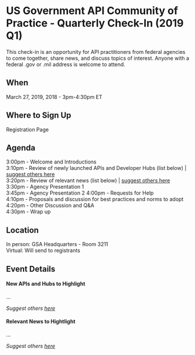 
# US Government API Community of Practice - Quarterly Check-In (2019 Q1)

This check-in is an opportunity for API practitioners from federal agencies to come together, share news, and discuss topics of interest.  Anyone with a federal .gov or .mil address is welcome to attend.  

## When

March 27, 2019, 2018 - 3pm-4:30pm ET

## Where to Sign Up 

Registration Page

## Agenda 

3:00pm - Welcome and Introductions   
3:10pm - Review of newly launched APIs and Developer Hubs (list below) | [suggest others here](https://github.com/18F/wg-api/issues/13)  
3:20pm - Review of relevant news (list below) | [suggest others here](https://github.com/18F/wg-api/issues/14)  
3:30pm - Agency Presentation 1   
3:45pm - Agency Presentation 2
4:00pm - Requests for Help   
4:10pm - Proposals and discussion for best practices and norms to adopt  
4:20pm - Other Discussion and Q&A  
4:30pm - Wrap up  

## Location 

In person: GSA Headquarters - Room 3211   
Virtual:  Will send to registrants  

## Event Details 


#### New APIs and Hubs to Highlight
...

_Suggest others [here](https://github.com/18F/wg-api/issues/13)_

#### Relevant News to Hightlight 
...

_Suggest others [here](https://github.com/18F/wg-api/issues/14)_
